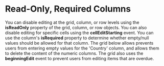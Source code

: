 Read-Only, Required Columns
===========================

You can disable editing at the grid, column, or row levels using the **isReadOnly** property of the grid, column, or row objects. You can also disable editing for specific cells using the **cellEditStarting** event. You can use the column's **isRequired** property to determine whether empty/null values should be allowed for that column. The grid below allows prevents users from entering empty values for the 'Country' column, and allows them to delete the content of the numeric columns. The grid also uses the **beginningEdit** event to prevent users from editing items that are overdue.